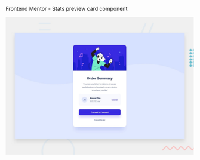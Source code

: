 Frontend Mentor - Stats preview card component

![Design preview for the Stats preview card component coding challenge](./desktop-preview.jpg)
